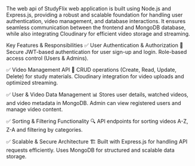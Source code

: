 The  web api of StudyFlix web application is built using Node.js and Express.js, providing a robust and scalable foundation for handling user authentication, video management, and database interactions. It ensures seamless communication between the frontend and MongoDB database, while also integrating Cloudinary for efficient video storage and streaming.

Key Features & Responsibilities
✅ User Authentication & Authorization 🔐
Secure JWT-based authentication for user sign-up and login.
Role-based access control (Users & Admins).

✅ Video Management API 🎥
CRUD operations (Create, Read, Update, Delete) for study materials.
Cloudinary integration for video uploads and optimized streaming.

✅ User & Video Data Management 📊
Stores user details, watched videos, and video metadata in MongoDB.
Admin can view registered users and manage video content.

✅ Sorting & Filtering Functionality 🔍
API endpoints for sorting videos A-Z, Z-A and filtering by categories.

✅ Scalable & Secure Architecture 🏗️
Built with Express.js for handling API requests efficiently.
Uses MongoDB for structured and scalable data storage.
